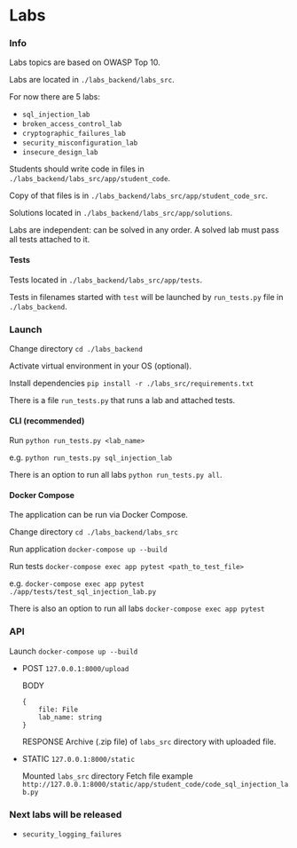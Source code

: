 # Labs

### Info

Labs topics are based on OWASP Top 10.

Labs are located in `./labs_backend/labs_src`.
 
For now there are 5 labs:

- `sql_injection_lab`
- `broken_access_control_lab`
- `cryptographic_failures_lab`
- `security_misconfiguration_lab`
- `insecure_design_lab`

Students should write code in files in `./labs_backend/labs_src/app/student_code`.

Copy of that files is in `./labs_backend/labs_src/app/student_code_src`.

Solutions located in `./labs_backend/labs_src/app/solutions`.

Labs are independent: can be solved in any order. A solved lab must pass all tests attached to it.

#### Tests

Tests located in `./labs_backend/labs_src/app/tests`.

Tests in filenames started with `test` will be launched by `run_tests.py` file in `./labs_backend`.

### Launch

Change directory `cd ./labs_backend`

Activate virtual environment in your OS (optional).

Install dependencies `pip install -r ./labs_src/requirements.txt`

There is a file `run_tests.py` that runs a lab and attached tests.

#### CLI (recommended)

Run `python run_tests.py <lab_name>`

e.g. `python run_tests.py sql_injection_lab`

There is an option to run all labs `python run_tests.py all`.

#### Docker Compose

The application can be run via Docker Compose.

Change directory `cd ./labs_backend/labs_src`

Run application `docker-compose up --build`

Run tests `docker-compose exec app pytest <path_to_test_file>`

e.g. `docker-compose exec app pytest ./app/tests/test_sql_injection_lab.py`

There is also an option to run all labs `docker-compose exec app pytest`


### API

Launch `docker-compose up --build`

- POST `127.0.0.1:8000/upload`

  BODY
  ```
  {
      file: File
      lab_name: string
  }
  ```
    
  RESPONSE
  Archive (.zip file) of `labs_src` directory with uploaded file.

- STATIC `127.0.0.1:8000/static`

  Mounted `labs_src` directory
  Fetch file example `http://127.0.0.1:8000/static/app/student_code/code_sql_injection_lab.py`
  

### Next labs will be released

- `security_logging_failures`